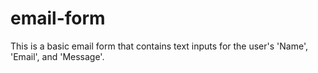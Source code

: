 # email-form

This is a basic email form that contains text inputs for the user's 'Name', 'Email', and 'Message'.